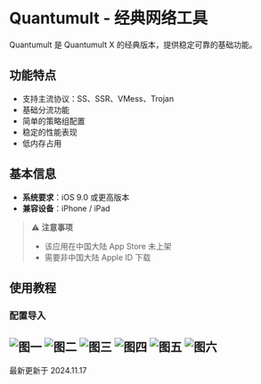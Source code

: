 # Quantumult - 经典网络工具

Quantumult 是 Quantumult X 的经典版本，提供稳定可靠的基础功能。

## 功能特点

- 支持主流协议：SS、SSR、VMess、Trojan
- 基础分流功能
- 简单的策略组配置
- 稳定的性能表现
- 低内存占用

## 基本信息

- **系统要求**：iOS 9.0 或更高版本
- **兼容设备**：iPhone / iPad

> ⚠️ **注意事项**
>
> - 该应用在中国大陆 App Store 未上架
> - 需要非中国大陆 Apple ID 下载

## 使用教程

### 配置导入

![图一](Quantumult-01.png)
![图二](Quantumult-02.png)
![图三](Quantumult-03.png)
![图四](Quantumult-04.png)
![图五](Quantumult-05.png)
![图六](Quantumult-06.png)
---

最新更新于 2024.11.17
